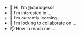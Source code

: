 - 👋 Hi, I’m @cbridgesss
- 👀 I’m interested in ...
- 🌱 I’m currently learning ...
- 💞️ I’m looking to collaborate on ...
- 📫 How to reach me ...

<!---
cbridgesss/cbridgesss is a ✨ special ✨ repository because its `README.md` (this file) appears on your GitHub profile.
You can click the Preview link to take a look at your changes.
--->
